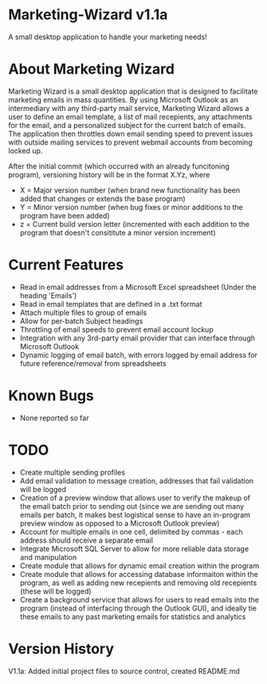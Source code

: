 # Marketing-Wizard v1.1a
A small desktop application to handle your marketing needs!

# About Marketing Wizard
Marketing Wizard is a small desktop application that is designed to facilitate marketing emails in mass quantities.  By using Microsoft Outlook as an intermediary with any third-party mail service, Marketing Wizard allows a user to define an email template, a list of mail recepients, any attachments for the email, and a personalized subject for the current batch of emails.  The application then throttles down email sending speed to prevent issues with outside mailing services to prevent webmail accounts from becoming locked up.

After the initial commit (which occurred with an already funcitoning program), versioning history will be in the format X.Yz, where
- X = Major version number (when brand new functionality has been added that changes or extends the base program)
- Y = Minor version number (when bug fixes or minor additions to the program have been added)
- z = Current build version letter (incremented with each addition to the program that doesn't consititute a minor version increment)


# Current Features
- Read in email addresses from a Microsoft Excel spreadsheet (Under the heading 'Emails')
- Read in email templates that are defined in a .txt format
- Attach multiple files to group of emails
- Allow for per-batch Subject headings
- Throttling of email speeds to prevent email account lockup
- Integration with any 3rd-party email provider that can interface through Microsoft Outlook
- Dynamic logging of email batch, with errors logged by email address for future reference/removal from spreadsheets

# Known Bugs
- None reported so far

# TODO
- Create multiple sending profiles
- Add email validation to message creation, addresses that fail validation will be logged
- Creation of a preview window that allows user to verify the makeup of the email batch prior to sending out (since we are sending out many emails per batch, it makes best logistical sense to have an in-program preview window as opposed to a Microsoft Outlook preview)
- Account for multiple emails in one cell, delimited by commas - each address should receive a separate email
- Integrate Microsoft SQL Server to allow for more reliable data storage and manipulation
- Create module that allows for dynamic email creation within the program
- Create module that allows for accessing database informaiton within the program, as well as adding new recepients and removing old recepients (these will be logged)
- Create a background service that allows for users to read emails into the program (instead of interfacing through the Outlook GUI), and ideally tie these emails to any past marketing emails for statistics and analytics


# Version History
V1.1a: Added initial project files to source control, created README.md
